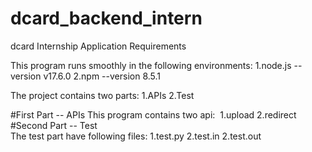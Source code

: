 # dcard_backend_intern

dcard Internship Application Requirements

This program runs smoothly in the following environments:
    1.node.js --version v17.6.0
    2.npm     --version 8.5.1

The project contains two parts:
    1.APIs
    2.Test


#First Part -- APIs
This program contains two api:
​    1.upload
​    2.redirect
​ 
#Second Part -- Test​    
The test part have following files:
    1.test.py
    2.test.in
    2.test.out


